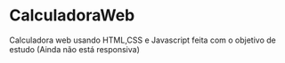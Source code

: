 # CalculadoraWeb
Calculadora web usando HTML,CSS e Javascript feita com o objetivo de estudo (Ainda não está responsiva)

